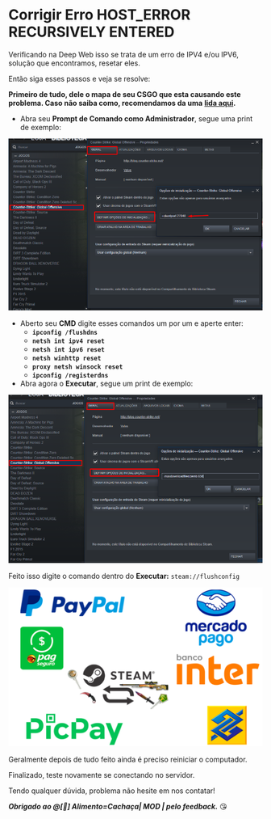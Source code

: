 # Corrigir Erro HOST\_ERROR RECURSIVELY ENTERED

Verificando na Deep Web isso se trata de um erro de IPV4 e/ou IPV6, solução que encontramos, resetar eles.

Então siga esses passos e veja se resolve:

**Primeiro de tudo, dele o mapa de seu CSGO que esta causando este problema. Caso não saiba como, recomendamos da uma** [**lida aqui**](https://docs.zkservidores.com/f.a.q-base-de-conhecimento/bug-servidores-csgo/jogo-fecha-sozinho-ao-tentar-me-conectar-nos-servidores)**.**

* Abra seu **Prompt de Comando como Administrador**, segue uma print de exemplo: 

![Prompt de Comand](../../.gitbook/assets/image%20%286%29.png)

* Aberto seu **CMD** digite esses comandos um por um e aperte enter: 
  * **`ipconfig /flushdns`**
  * **`netsh int ipv4 reset`**
  * **`netsh int ipv6 reset`**
  * **`netsh winhttp reset`**
  * **`proxy netsh winsock reset`**
  * **`ipconfig /registerdns`**
* Abra agora o **Executar**, segue um print de exemplo: 

![OBS: Caso queira um atalho, basta clicar em seu teclado Win+R.](../../.gitbook/assets/image%20%285%29.png)

Feito isso digite o comando dentro do **Executar:** `steam://flushconfig`

![](../../.gitbook/assets/image%20%282%29.png)

Geralmente depois de tudo feito ainda é preciso reiniciar o computador.

Finalizado, teste novamente se conectando no servidor. 

Tendo qualquer dúvida, problema não hesite em nos contatar!

_**Obrigado ao @\[💎\] Alimento=Cachaça\| MOD \| pelo feedback.**_ 😘 

